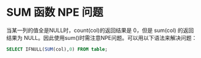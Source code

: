 # SUM 函数 NPE 问题

当某一列的值全是NULL时，count(col)的返回结果是 0，但是 sum(col) 的返回结果为 NULL。因此使用sum()时需注意NPE问题。可以用以下语法来解决问题：

```SQL
SELECT IFNULL(SUM(col),0) FROM table;
```